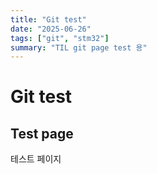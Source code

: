 ```yaml
---
title: "Git test"
date: "2025-06-26"
tags: ["git", "stm32"]
summary: "TIL git page test 용"
---
```


# Git test

## Test page

테스트 페이지
